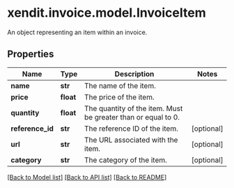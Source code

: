 # xendit.invoice.model.InvoiceItem

An object representing an item within an invoice.

## Properties
Name | Type | Description | Notes
------------ | ------------- | ------------- | -------------
**name** | **str** | The name of the item. | 
**price** | **float** | The price of the item. | 
**quantity** | **float** | The quantity of the item. Must be greater than or equal to 0. | 
**reference_id** | **str** | The reference ID of the item. | [optional] 
**url** | **str** | The URL associated with the item. | [optional] 
**category** | **str** | The category of the item. | [optional] 

[[Back to Model list]](../README.md#documentation-for-models) [[Back to API list]](../README.md#documentation-for-api-endpoints) [[Back to README]](../README.md)



